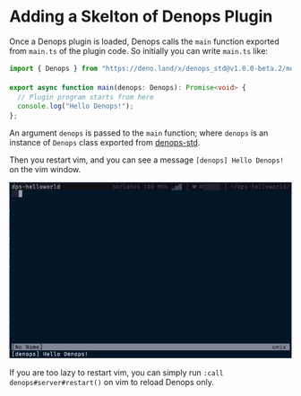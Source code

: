 # Adding a Skelton of Denops Plugin

Once a Denops plugin is loaded, Denops calls the `main` function exported from `main.ts` of the plugin code.
So initially you can write `main.ts` like:

```ts:main.ts
import { Denops } from "https://deno.land/x/denops_std@v1.0.0-beta.2/mod.ts";

export async function main(denops: Denops): Promise<void> {
  // Plugin program starts from here
  console.log("Hello Denops!");
};
```

An argument `denops` is passed to the `main` function; where `denops` is an instance of `Denops` class exported from [denops-std][].

Then you restart vim, and you can see a message `[denops] Hello Denops!` on the vim window.

![](../img/adding-a-skelton-of-denops-plugin-1.png)

[denops-std]: https://deno.land/x/denops_std

If you are too lazy to restart vim, you can simply run `:call denops#server#restart()` on vim to reload Denops only.
